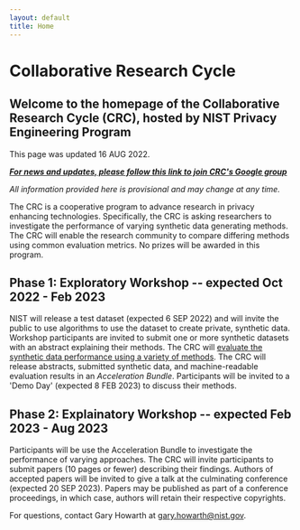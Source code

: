 ```yaml
---
layout: default
title: Home
---
```


# Collaborative Research Cycle

## Welcome to the homepage of the Collaborative Research Cycle (CRC), hosted by NIST Privacy Engineering Program

This page was updated 16 AUG 2022.  

***[For news and updates, please follow this link to join CRC's Google group](group!)***

*All information provided here is provisional and may change at any time.*

The CRC is a cooperative program to advance research in privacy enhancing technologies. Specifically, the CRC is asking researchers to investigate the performance of varying synthetic data generating methods. The CRC will enable the research community to compare differing methods using common evaluation metrics. No prizes will be awarded in this program.

## Phase 1: Exploratory Workshop -- expected Oct 2022 - Feb 2023

NIST will release a test dataset (expected 6 SEP 2022) and will invite the public to use algorithms to use the dataset to create private, synthetic data. Workshop participants are invited to submit one or more synthetic datasets with an abstract explaining their methods. The CRC will [evaluate the synthetic data performance using a variety of methods](https://github.com/usnistgov/SDNist/). The CRC will release abstracts, submitted synthetic data, and machine-readable evaluation results in an *Acceleration Bundle*. Participants will be invited to a 'Demo Day' (expected 8 FEB 2023) to discuss their methods.

## Phase 2: Explainatory Workshop -- expected Feb 2023 - Aug 2023

Participants will be use the Acceleration Bundle to investigate the performance of varying approaches. The CRC will invite participants to submit papers (10 pages or fewer) describing their findings. Authors of accepted papers will be invited to give a talk at the culminating conference (expected 20 SEP 2023). Papers may be published as part of a conference proceedings, in which case, authors will retain their respective copyrights.

For questions, contact Gary Howarth at [gary.howarth@nist.gov](mailto:gary.howarth@nist.gov).
